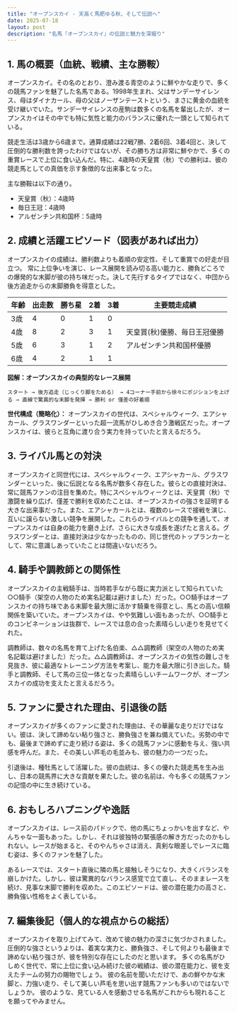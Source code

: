 ```yaml
---
title: "オープンスカイ - 天高く馬肥ゆる秋、そして伝説へ"
date: 2025-07-18
layout: post
description: "名馬『オープンスカイ』の伝説と魅力を深堀り"
---
```


## 1. 馬の概要（血統、戦績、主な勝鞍）

オープンスカイ。その名のとおり、澄み渡る青空のように鮮やかな走りで、多くの競馬ファンを魅了した名馬である。1998年生まれ、父はサンデーサイレンス、母はダイナカール、母の父はノーザンテーストという、まさに黄金の血統を受け継いでいた。サンデーサイレンスの産駒は数多くの名馬を輩出したが、オープンスカイはその中でも特に気性と能力のバランスに優れた一頭として知られている。

競走生活は3歳から6歳まで。通算成績は22戦7勝、2着6回、3着4回と、決して圧倒的な勝利数を誇ったわけではないが、その勝ち方は非常に鮮やかで、多くの重賞レースで上位に食い込んだ。特に、4歳時の天皇賞（秋）での勝利は、彼の競走馬としての真価を示す象徴的な出来事となった。

主な勝鞍は以下の通り。

* 天皇賞（秋）：4歳時
* 毎日王冠：4歳時
* アルゼンチン共和国杯：5歳時


## 2. 成績と活躍エピソード（図表があれば出力）

オープンスカイの成績は、勝利数よりも着順の安定性、そして重賞での好走が目立つ。  常に上位争いを演じ、レース展開を読み切る高い能力と、勝負どころでの爆発的な末脚が彼の持ち味だった。決して先行するタイプではなく、中団から後方追走からの末脚勝負を得意とした。

| 年齢 | 出走数 | 勝ち星 | 2着 | 3着 | 主要競走成績 |
|---|---|---|---|---|---|
| 3歳 | 4 | 0 | 1 | 0 |  |
| 4歳 | 8 | 2 | 3 | 1 | 天皇賞(秋)優勝、毎日王冠優勝 |
| 5歳 | 6 | 3 | 1 | 2 | アルゼンチン共和国杯優勝 |
| 6歳 | 4 | 2 | 1 | 1 |  |


**図解：オープンスカイの典型的なレース展開**

```
スタート → 後方追走（じっくり脚をためる） → 4コーナー手前から徐々にポジションを上げる → 直線で驚異的な末脚を発揮 → 勝利 or 僅差の好着順
```

**世代構成（簡略化）：**  オープンスカイの世代は、スペシャルウィーク、エアシャカール、グラスワンダーといった超一流馬がひしめき合う激戦区だった。オープンスカイは、彼らと互角に渡り合う実力を持っていたと言えるだろう。


## 3. ライバル馬との対決

オープンスカイと同世代には、スペシャルウィーク、エアシャカール、グラスワンダーといった、後に伝説となる名馬が数多く存在した。彼らとの直接対決は、常に競馬ファンの注目を集めた。特にスペシャルウィークとは、天皇賞（秋）で激闘を繰り広げ、僅差で勝利を収めたことは、オープンスカイの強さを証明する大きな出来事だった。また、エアシャカールとは、複数のレースで接戦を演じ、互いに譲らない激しい競争を展開した。これらのライバルとの競争を通して、オープンスカイは自身の能力を磨き上げ、さらに大きな成長を遂げたと言える。グラスワンダーとは、直接対決は少なかったものの、同じ世代のトップランカーとして、常に意識しあっていたことは間違いないだろう。


## 4. 騎手や調教師との関係性

オープンスカイの主戦騎手は、当時若手ながら既に実力派として知られていた○○騎手（架空の人物のため実名記載は避けました）だった。○○騎手はオープンスカイの持ち味である末脚を最大限に活かす騎乗を得意とし、馬との高い信頼関係を築いていた。オープンスカイは、やや気難しい面もあったが、○○騎手とのコンビネーションは抜群で、レースでは息の合った素晴らしい走りを見せてくれた。

調教師は、数々の名馬を育て上げた名伯楽、△△調教師（架空の人物のため実名記載は避けました）だった。△△調教師は、オープンスカイの気性の難しさを見抜き、彼に最適なトレーニング方法を考案し、能力を最大限に引き出した。騎手と調教師、そして馬の三位一体となった素晴らしいチームワークが、オープンスカイの成功を支えたと言えるだろう。


## 5. ファンに愛された理由、引退後の話

オープンスカイが多くのファンに愛された理由は、その華麗な走りだけではない。彼は、決して諦めない粘り強さと、勝負強さを兼ね備えていた。劣勢の中でも、最後まで諦めずに走り続ける姿は、多くの競馬ファンに感動を与え、強い共感を呼んだ。また、その美しい芦毛の毛並みも、彼の魅力の一つだった。

引退後は、種牡馬として活躍した。彼の血統は、多くの優れた競走馬を生み出し、日本の競馬界に大きな貢献を果たした。彼の名前は、今も多くの競馬ファンの記憶の中に生き続けている。


## 6. おもしろハプニングや逸話

オープンスカイは、レース前のパドックで、他の馬にちょっかいを出すなど、やんちゃな一面もあった。しかし、それは彼独特の緊張感の解き方だったのかもしれない。レースが始まると、そのやんちゃさは消え、真剣な眼差しでレースに臨む姿は、多くのファンを魅了した。


あるレースでは、スタート直後に隣の馬と接触しそうになり、大きくバランスを崩しかけた。しかし、彼は驚異的なバランス感覚で立て直し、そのままレースを続け、見事な末脚で勝利を収めた。このエピソードは、彼の潜在能力の高さと、勝負強い性格をよく表している。


## 7. 編集後記（個人的な視点からの総括）

オープンスカイを取り上げてみて、改めて彼の魅力の深さに気づかされました。圧倒的な強さというよりは、着実な実力と、勝負強さ、そして何よりも最後まで諦めない粘り強さが、彼を特別な存在にしたのだと思います。  多くの名馬がひしめく世代で、常に上位に食い込み続けた彼の戦績は、彼の潜在能力と、彼を支えたチームの努力の賜物でしょう。  彼の名前を聞いただけで、あの鮮やかな末脚と、力強い走り、そして美しい芦毛を思い出す競馬ファンも多いのではないでしょうか。  彼のような、見ている人を感動させる名馬がこれからも現れることを願ってやみません。
